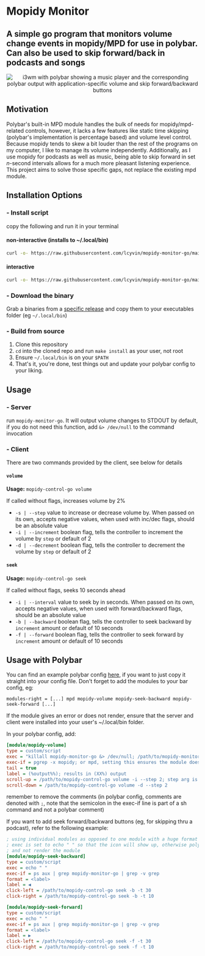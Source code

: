 # Mopidy Monitor
## A simple go program that monitors volume change events in mopidy/MPD for use in polybar. Can also be used to skip forward/back in podcasts and songs

<p align="center">
  <img max-height="500px" src="https://github.com/lcyvin/polybar-mopidy-volume-monitor/blob/main/example.png?raw=true" alt="i3wm with polybar showing a music player and the corresponding polybar output with application-specific volume and skip forward/backward buttons"/>
</p>

## Motivation
Polybar's built-in MPD module handles the bulk of needs for mopidy/mpd-related controls, however, it lacks a few features like static time skipping (polybar's implementation is percentage based) and volume level control. Because mopidy tends to skew a bit louder than the rest of the programs on my computer, I like to manage its volume independently. Additionally, as I use mopidy for podcasts as well as music, being able to skip forward in set *n*-second intervals allows for a much more pleasant listening experience. This project aims to solve those specific gaps, not replace the existing mpd module. 

## Installation Options
### - Install script
copy the following and run it in your terminal

#### non-interactive (installs to ~/.local/bin)
```sh
curl -o- https://raw.githubusercontent.com/lcyvin/mopidy-monitor-go/main/install.sh | /bin/sh
```

#### interactive
```sh
curl -o- https://raw.githubusercontent.com/lcyvin/mopidy-monitor-go/main/install.sh > /tmp/install.sh && /bin/sh -i /tmp/install.sh && rm /tmp/install.sh
```

### - Download the binary
Grab a binaries from a [specific release](https://github.com/lcyvin/mopidy-monitor-go/releases) and copy them to your executables folder (eg `~/.local/bin`)

### - Build from source

1. Clone this repository
2. `cd` into the cloned repo and run `make install` as your user, not root
3. Ensure `~/.local/bin` is on your `$PATH`
4. That's it, you're done, test things out and update your polybar config to your liking.

## Usage
### - Server
run `mopidy-monitor-go`. It will output volume changes to STDOUT by default, if you do not need this function, add `&> /dev/null` to the command invocation
### - Client
There are two commands provided by the client, see below for details

#### `volume`
**Usage:** `mopidy-control-go volume` 

If called without flags, increases volume by 2%
- `-s | --step` value to increase or decrease volume by. When passed on its own, accepts negative values, when used with inc/dec flags, should be an absolute value
- `-i | --increment` boolean flag, tells the controller to increment the volume by `step` or default of 2
- `-d | --decrement` boolean flag, tells the controller to decrement the volume by `step` or default of 2

#### `seek`
**Usage:** `mopidy-control-go seek` 

If called without flags, seeks 10 seconds ahead
- `-i | --interval` value to seek by in seconds. When passed on its own, accepts negative values, when used with forward/backward flags, should be an absolute value
- `-b | --backward` boolean flag, tells the controller to seek backward by `increment` amount or default of 10 seconds
- `-f | --forward` boolean flag, tells the controller to seek forward by `increment` amount or default of 10 seconds

## Usage with Polybar
You can find an example polybar config [here](polybar-config.ini), if you want to just copy it straight into
your config file. Don't forget to add the modules to your bar config, eg:

`modules-right = [...] mpd mopidy-volume mopidy-seek-backward mopidy-seek-forward [...]`

If the module gives an error or does not render, ensure that the server and client were installed into your user's ~/.local/bin folder.

In your polybar config, add:
```ini
[module/mopidy-volume]
type = custom/script
exec = "killall mopidy-monitor-go &> /dev/null; /path/to/mopidy-monitor-go"
exec-if = pgrep -x mopidy; or mpd, setting this ensures the module doesn't show up if mopidy/mpd isn't running
tail = true
label = (%output%%); results in (XX%) output
scroll-up = /path/to/mopidy-control-go volume -i --step 2; step arg is optional, default is 2
scroll-down = /path/to/mopidy-control-go volume -d --step 2
```
remember to remove the comments (in polybar config, comments are denoted with `;`, note that the semicolon in the 
exec-if line is part of a sh command and not a polybar comment)

If you want to add seek forward/backward buttons (eg, for skipping thru a podcast), refer to the following example:
```ini
; using individual modules as opposed to one module with a huge format string to keep things clean
; exec is set to echo " " so that the icon will show up, otherwise polybar will see no output
; and not render the module
[module/mopidy-seek-backward]
type = custom/script
exec = echo " "
exec-if = ps aux | grep mopidy-monitor-go | grep -v grep
format = <label>
label = ◀
click-left = /path/to/mopidy-control-go seek -b -t 30
click-right = /path/to/mopidy-control-go seek -b -t 10

[module/mopidy-seek-forward]
type = custom/script
exec = echo " "
exec-if = ps aux | grep mopidy-monitor-go | grep -v grep
format = <label>
label = ▶
click-left = /path/to/mopidy-control-go seek -f -t 30
click-right = /path/to/mopidy-control-go seek -f -t 10
```
